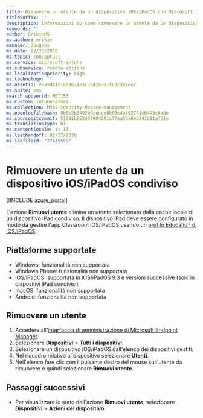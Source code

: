 ```yaml
---
title: Rimuovere un utente da un dispositivo iOS/iPadOS con Microsoft Intune
titleSuffix: ''
description: Informazioni su come rimuovere un utente da un dispositivo iOS/iPadOS condiviso con Intune.
keywords: ''
author: ErikjeMS
ms.author: erikje
manager: dougeby
ms.date: 02/22/2018
ms.topic: conceptual
ms.service: microsoft-intune
ms.subservice: remote-actions
ms.localizationpriority: high
ms.technology: ''
ms.assetid: 2ea5941c-a69b-4e1c-b42c-a1fc0c3a7de7
ms.suite: ems
search.appverid: MET150
ms.custom: intune-azure
ms.collection: M365-identity-device-management
ms.openlocfilehash: 8b6b2b3492b9edece6b69e4b302741c0443c0a3e
ms.sourcegitcommit: 51591b862d97904291af7aa53a6eb341b11a761e
ms.translationtype: HT
ms.contentlocale: it-IT
ms.lasthandoff: 02/17/2020
ms.locfileid: "77415559"
---
```

# <a name="remove-a-user-from-a-shared-iosipados-device"></a>Rimuovere un utente da un dispositivo iOS/iPadOS condiviso


[!INCLUDE [azure_portal](../includes/azure_portal.md)]

L'azione **Rimuovi utente** elimina un utente selezionato dalla cache locale di un dispositivo iPad condiviso. Il dispositivo iPad deve essere configurato in modo da gestire l'app Classroom iOS/iPadOS usando un [profilo Education di iOS/iPadOS](../fundamentals/education-settings-configure-ios.md). 

## <a name="supported-platforms"></a>Piattaforme supportate

- Windows: funzionalità non supportata
- Windows Phone: funzionalità non supportata
- iOS/iPadOS: supportata in iOS/iPadOS 9.3 e versioni successive (solo in dispositivi iPad condivisi)
- macOS: funzionalità non supportata
- Android: funzionalità non supportata

## <a name="remove-a-user"></a>Rimuovere un utente

1. Accedere all'[interfaccia di amministrazione di Microsoft Endpoint Manager](https://go.microsoft.com/fwlink/?linkid=2109431).
2. Selezionare **Dispositivi** > **Tutti i dispositivi**.
3. Selezionare un dispositivo iOS/iPadOS dall'elenco dei dispositivi gestiti.
4. Nel riquadro relativo al dispositivo selezionare **Utenti**.
5. Nell'elenco fare clic con il pulsante destro del mouse sull'utente da rimuovere e quindi selezionare **Rimuovi utente**.

## <a name="next-steps"></a>Passaggi successivi

- Per visualizzare lo stato dell'azione **Rimuovi utente**, selezionare **Dispositivi** > **Azioni del dispositivo**.

